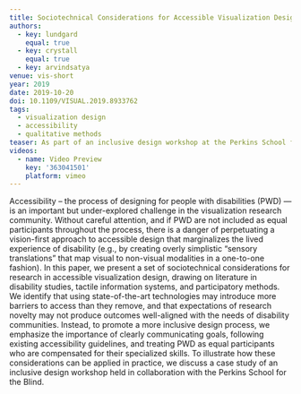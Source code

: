 ```yaml
---
title: Sociotechnical Considerations for Accessible Visualization Design
authors:
  - key: lundgard
    equal: true
  - key: crystall
    equal: true
  - key: arvindsatya
venue: vis-short
year: 2019
date: 2019-10-20
doi: 10.1109/VISUAL.2019.8933762
tags:
  - visualization design
  - accessibility
  - qualitative methods
teaser: As part of an inclusive design workshop at the Perkins School for the Blind, we created a 3D printed tactile translation of a time-series chart by William Playfair. In this paper, we show how these one-to-one translations, while based on existing best-practice guidelines for tactile graphics, can be pedagogically ineffective and incur prohibitive costs.
videos:
  - name: Video Preview
    key: '363041501'
    platform: vimeo
---
```

Accessibility – the process of designing for people with disabilities (PWD) — is an important but under-explored challenge in the visualization research community. Without careful attention, and if PWD are not included as equal participants throughout the process, there is a danger of perpetuating a vision-first approach to accessible design that marginalizes the lived experience of disability (e.g., by creating overly simplistic “sensory translations” that map visual to non-visual modalities in a one-to-one fashion). In this paper, we present a set of sociotechnical considerations for research in accessible visualization design, drawing on literature in disability studies, tactile information systems, and participatory methods. We identify that using state-of-the-art technologies may introduce more barriers to access than they remove, and that expectations of research novelty may not produce outcomes well-aligned with the needs of disability communities. Instead, to promote a more inclusive design process, we emphasize the importance of clearly communicating goals, following existing accessibility guidelines, and treating PWD as equal participants who are compensated for their specialized skills. To illustrate how these considerations can be applied in practice, we discuss a case study of an inclusive design workshop held in collaboration with the Perkins School for the Blind.
